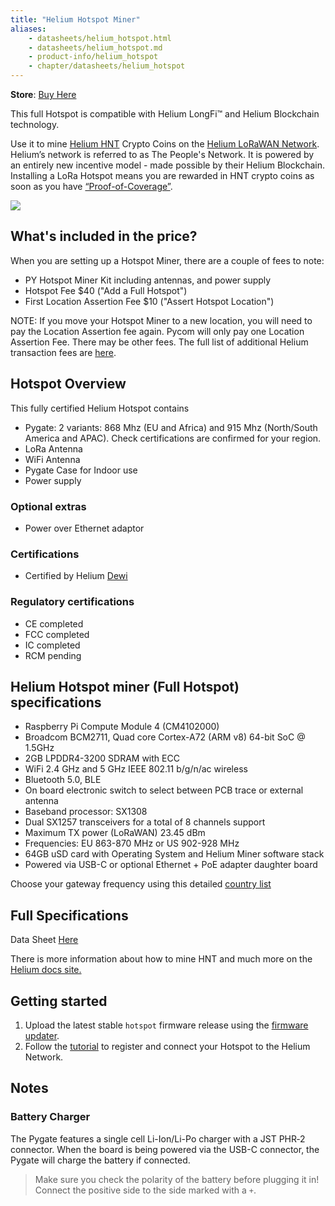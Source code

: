 ```yaml
---
title: "Helium Hotspot Miner"
aliases:
    - datasheets/helium_hotspot.html
    - datasheets/helium_hotspot.md
    - product-info/helium_hotspot
    - chapter/datasheets/helium_hotspot
---
```


**Store**: [Buy Here](https://pycom.io/product/helium-hotspot-batch1/)

This full Hotspot is compatible with Helium LongFi™ and Helium Blockchain technology.

Use it to mine [Helium HNT](https://www.helium.com/token) Crypto Coins on the [Helium LoRaWAN Network](https://www.helium.com/lorawan). Helium’s network is referred to as The People's Network. It is powered by an entirely new incentive model - made possible by their Helium Blockchain. 
Installing a LoRa Hotspot means you are rewarded in HNT crypto coins as soon as you have [“Proof-of-Coverage”](https://docs.helium.com/blockchain/proof-of-coverage/).

![](/gitbook/assets/hotspot1.png)

## What's included in the price?
When you are setting up a Hotspot Miner, there are a couple of fees to note:

* PY Hotspot Miner Kit including antennas, and power supply
* Hotspot Fee $40 ("Add a Full Hotspot")
* First Location Assertion Fee $10 ("Assert Hotspot Location")

NOTE: If you move your Hotspot Miner to a new location, you will need to pay the Location Assertion fee again. 
Pycom will only pay one Location Assertion Fee. There may be other fees. The full list of additional Helium transaction fees are [here](https://docs.helium.com/blockchain/transaction-fees/).

## Hotspot Overview
This fully certified Helium Hotspot contains

* Pygate: 2 variants: 868 Mhz (EU and Africa) and 915 Mhz (North/South America and APAC). Check certifications are confirmed for your region.
* LoRa Antenna
* WiFi Antenna
* Pygate Case for Indoor use
* Power supply

### Optional extras

* Power over Ethernet adaptor 

### Certifications

* Certified by Helium [Dewi](https://www.helium.com/ecosystem)


### Regulatory certifications

* CE completed
* FCC completed
* IC completed
* RCM pending

## Helium Hotspot miner (Full Hotspot) specifications

* Raspberry Pi Compute Module 4 (CM4102000)
* Broadcom BCM2711, Quad core Cortex-A72 (ARM v8) 64-bit SoC @ 1.5GHz
* 2GB LPDDR4-3200 SDRAM with ECC
* WiFi 2.4 GHz and 5 GHz IEEE 802.11 b/g/n/ac wireless
* Bluetooth 5.0, BLE
* On board electronic switch to select between PCB trace or external antenna
* Baseband processor: SX1308
* Dual SX1257 transceivers for a total of 8 channels support
* Maximum TX power (LoRaWAN) 23.45 dBm
* Frequencies: EU 863-870 MHz or US 902-928 MHz
* 64GB uSD card with Operating System and Helium Miner software stack
* Powered via USB-C or optional Ethernet + PoE adapter daughter board

Choose your gateway frequency using this detailed [country list](https://lora-alliance.org/sites/default/files/2020-06/rp_2-1.0.1.pdf)

## Full Specifications

Data Sheet [Here](https://pycom.io/wp-content/uploads/2022/03/Hotspot_Spec-sheet-V1.12-First-Release.pdf)

There is more information about how to mine HNT and much more on the [Helium docs site.](https://docs.helium.com/)

## Getting started
1. Upload the latest stable `hotspot` firmware release using the [firmware updater](/updatefirmware/device/).
2. Follow the [tutorial](https://docs.pycom.io/gettingstarted/registration/lora/helium/) to register and connect your Hotspot  to the Helium Network.

## Notes
### Battery Charger

The Pygate features a single cell Li-Ion/Li-Po charger with a JST PHR‑2 connector. When the board is being powered via the USB-C connector, the Pygate will charge the battery if connected.
> Make sure you check the polarity of the battery before plugging it in! Connect the positive side to the side marked with a `+`.


